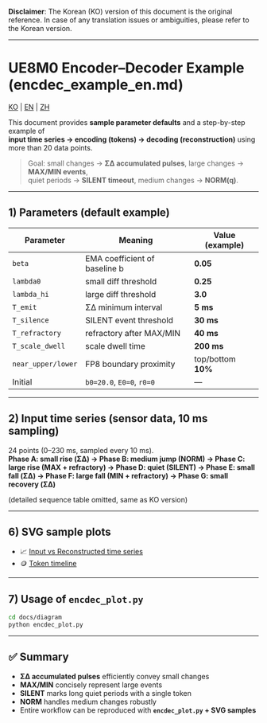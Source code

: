 **Disclaimer**: The Korean (KO) version of this document is the original reference. In case of any translation issues or ambiguities, please refer to the Korean version.

---


# UE8M0 Encoder–Decoder Example (encdec_example_en.md)


[KO](encdec_example.md) | [EN](encdec_example_en.md) | [ZH](encdec_example_zh.md)


This document provides **sample parameter defaults** and a step-by-step example of  
**input time series → encoding (tokens) → decoding (reconstruction)** using more than 20 data points.

> Goal: small changes → **ΣΔ accumulated pulses**, large changes → **MAX/MIN events**,  
> quiet periods → **SILENT timeout**, medium changes → **NORM(q)**.

---

## 1) Parameters (default example)

| Parameter | Meaning | Value (example) |
|---|---|---|
| `beta` | EMA coefficient of baseline b | **0.05** |
| `lambda0` | small diff threshold | **0.25** |
| `lambda_hi` | large diff threshold | **3.0** |
| `T_emit` | ΣΔ minimum interval | **5 ms** |
| `T_silence` | SILENT event threshold | **30 ms** |
| `T_refractory` | refractory after MAX/MIN | **40 ms** |
| `T_scale_dwell` | scale dwell time | **200 ms** |
| `near_upper/lower` | FP8 boundary proximity | top/bottom **10%** |
| Initial | `b0=20.0`, `E0=0`, `r0=0` | — |

---

## 2) Input time series (sensor data, 10 ms sampling)

24 points (0–230 ms, sampled every 10 ms).  
**Phase A: small rise (ΣΔ) → Phase B: medium jump (NORM) → Phase C: large rise (MAX + refractory) → Phase D: quiet (SILENT) → Phase E: small fall (ΣΔ) → Phase F: large fall (MIN + refractory) → Phase G: small recovery (ΣΔ)**

(detailed sequence table omitted, same as KO version)

---

## 6) SVG sample plots

- 📈 [Input vs Reconstructed time series](diagrams/encdec_timeseries.svg)  
- 🪙 [Token timeline](diagrams/encdec_tokens.svg)

---

## 7) Usage of `encdec_plot.py`

```bash
cd docs/diagram
python encdec_plot.py
```

---

## ✅ Summary

- **ΣΔ accumulated pulses** efficiently convey small changes  
- **MAX/MIN** concisely represent large events  
- **SILENT** marks long quiet periods with a single token  
- **NORM** handles medium changes robustly  
- Entire workflow can be reproduced with **`encdec_plot.py` + SVG samples**
